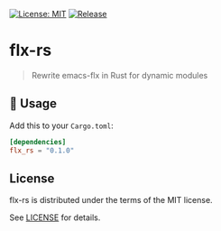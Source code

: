 [![License: MIT](https://img.shields.io/badge/License-MIT-green.svg)](https://opensource.org/licenses/MIT)
[![Release](https://img.shields.io/github/tag/jcs090218/flx-rs.svg?label=release&logo=github)](https://github.com/jcs090218/flx-rs/releases/latest)

# flx-rs
> Rewrite emacs-flx in Rust for dynamic modules

## 🔨 Usage

Add this to your `Cargo.toml`:

```toml
[dependencies]
flx_rs = "0.1.0"
```

## License

flx-rs is distributed under the terms of the MIT license.

See [LICENSE](./LICENSE) for details.
